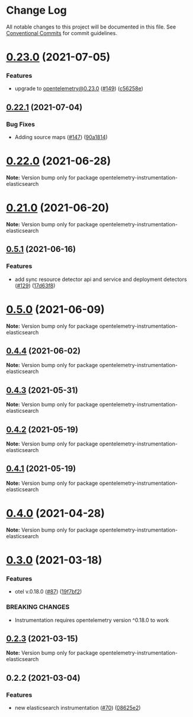 # Change Log

All notable changes to this project will be documented in this file.
See [Conventional Commits](https://conventionalcommits.org) for commit guidelines.

# [0.23.0](https://github.com/aspecto-io/opentelemetry-ext-js/compare/opentelemetry-instrumentation-elasticsearch@0.22.1...opentelemetry-instrumentation-elasticsearch@0.23.0) (2021-07-05)


### Features

* upgrade to opentelemetry@0.23.0 ([#149](https://github.com/aspecto-io/opentelemetry-ext-js/issues/149)) ([c56258e](https://github.com/aspecto-io/opentelemetry-ext-js/commit/c56258eba8885fa7ac9a2d26e4860c30f33fe513))





## [0.22.1](https://github.com/aspecto-io/opentelemetry-ext-js/compare/opentelemetry-instrumentation-elasticsearch@0.22.0...opentelemetry-instrumentation-elasticsearch@0.22.1) (2021-07-04)


### Bug Fixes

* Adding source maps ([#147](https://github.com/aspecto-io/opentelemetry-ext-js/issues/147)) ([90a1814](https://github.com/aspecto-io/opentelemetry-ext-js/commit/90a1814f30b1fbc78a10e6f9e2f7acd7d798e53a))





# [0.22.0](https://github.com/aspecto-io/opentelemetry-ext-js/compare/opentelemetry-instrumentation-elasticsearch@0.21.0...opentelemetry-instrumentation-elasticsearch@0.22.0) (2021-06-28)

**Note:** Version bump only for package opentelemetry-instrumentation-elasticsearch





# [0.21.0](https://github.com/aspecto-io/opentelemetry-ext-js/compare/opentelemetry-instrumentation-elasticsearch@0.5.1...opentelemetry-instrumentation-elasticsearch@0.21.0) (2021-06-20)

**Note:** Version bump only for package opentelemetry-instrumentation-elasticsearch





## [0.5.1](https://github.com/aspecto-io/opentelemetry-ext-js/compare/opentelemetry-instrumentation-elasticsearch@0.5.0...opentelemetry-instrumentation-elasticsearch@0.5.1) (2021-06-16)


### Features

* add sync resource detector api and service and deployment detectors ([#129](https://github.com/aspecto-io/opentelemetry-ext-js/issues/129)) ([17d63f8](https://github.com/aspecto-io/opentelemetry-ext-js/commit/17d63f87e8103fecd9f6f906eed9931e2f5a4aaa))





# [0.5.0](https://github.com/aspecto-io/opentelemetry-ext-js/compare/opentelemetry-instrumentation-elasticsearch@0.4.4...opentelemetry-instrumentation-elasticsearch@0.5.0) (2021-06-09)

**Note:** Version bump only for package opentelemetry-instrumentation-elasticsearch





## [0.4.4](https://github.com/aspecto-io/opentelemetry-ext-js/compare/opentelemetry-instrumentation-elasticsearch@0.4.3...opentelemetry-instrumentation-elasticsearch@0.4.4) (2021-06-02)

**Note:** Version bump only for package opentelemetry-instrumentation-elasticsearch





## [0.4.3](https://github.com/aspecto-io/opentelemetry-ext-js/compare/opentelemetry-instrumentation-elasticsearch@0.4.2...opentelemetry-instrumentation-elasticsearch@0.4.3) (2021-05-31)

**Note:** Version bump only for package opentelemetry-instrumentation-elasticsearch





## [0.4.2](https://github.com/aspecto-io/opentelemetry-ext-js/compare/opentelemetry-instrumentation-elasticsearch@0.4.1...opentelemetry-instrumentation-elasticsearch@0.4.2) (2021-05-19)

**Note:** Version bump only for package opentelemetry-instrumentation-elasticsearch





## [0.4.1](https://github.com/aspecto-io/opentelemetry-ext-js/compare/opentelemetry-instrumentation-elasticsearch@0.4.0...opentelemetry-instrumentation-elasticsearch@0.4.1) (2021-05-19)

**Note:** Version bump only for package opentelemetry-instrumentation-elasticsearch





# [0.4.0](https://github.com/aspecto-io/opentelemetry-ext-js/compare/opentelemetry-instrumentation-elasticsearch@0.3.0...opentelemetry-instrumentation-elasticsearch@0.4.0) (2021-04-28)

**Note:** Version bump only for package opentelemetry-instrumentation-elasticsearch





# [0.3.0](https://github.com/aspecto-io/opentelemetry-ext-js/compare/opentelemetry-instrumentation-elasticsearch@0.2.3...opentelemetry-instrumentation-elasticsearch@0.3.0) (2021-03-18)


### Features

* otel v.0.18.0 ([#87](https://github.com/aspecto-io/opentelemetry-ext-js/issues/87)) ([19f7bf2](https://github.com/aspecto-io/opentelemetry-ext-js/commit/19f7bf2182e7fafa71817aa7038221755de68007))


### BREAKING CHANGES

* Instrumentation requires opentelemetry version ^0.18.0 to work





## [0.2.3](https://github.com/aspecto-io/opentelemetry-ext-js/compare/opentelemetry-instrumentation-elasticsearch@0.2.2...opentelemetry-instrumentation-elasticsearch@0.2.3) (2021-03-15)

**Note:** Version bump only for package opentelemetry-instrumentation-elasticsearch





## 0.2.2 (2021-03-04)


### Features

* new elasticsearch instrumentation ([#70](https://github.com/aspecto-io/opentelemetry-ext-js/issues/70)) ([08625e2](https://github.com/aspecto-io/opentelemetry-ext-js/commit/08625e2ab795fc0a5a74205329f1b057ae7070b5))
